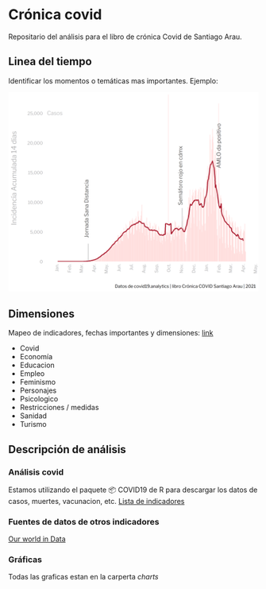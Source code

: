 # Crónica covid

Repositario del análisis para el libro de crónica Covid de Santiago Arau.



## Linea del tiempo

Identificar los momentos o temáticas mas importantes. Ejemplo:



![](https://raw.githubusercontent.com/araupontones/cronica-covid/main/charts/linea_temp_casos_MX.png)

## Dimensiones

Mapeo de indicadores, fechas importantes y dimensiones: [link](https://docs.google.com/spreadsheets/d/17wUL_W6f2MaFNmK6gPMNv3j2ZAl37Vfy-LHVGmm5kJ8/edit?usp=sharing)


* Covid
* Economía
* Educacion
* Empleo
* Feminismo
* Personajes
* Psicologico
* Restricciones / medidas
* Sanidad
* Turismo


## Descripción de análisis

### Análisis covid

Estamos utilizando el paquete 📦 COVID19 de R para descargar los datos de casos, muertes, vacunacion, etc.
[Lista de indicadores](https://covid19datahub.io/articles/doc/data.html)


### Fuentes de datos de otros indicadores

[Our world in Data](https://github.com/owid/covid-19-data/tree/master/public/data)


### Gráficas

Todas las graficas estan en la carperta *charts*
